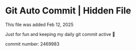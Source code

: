 # Git Auto Commit | Hidden File

This file was added Feb 12, 2025

Just for fun and keeping my daily git commit active 🤪

commit number: 2469983
